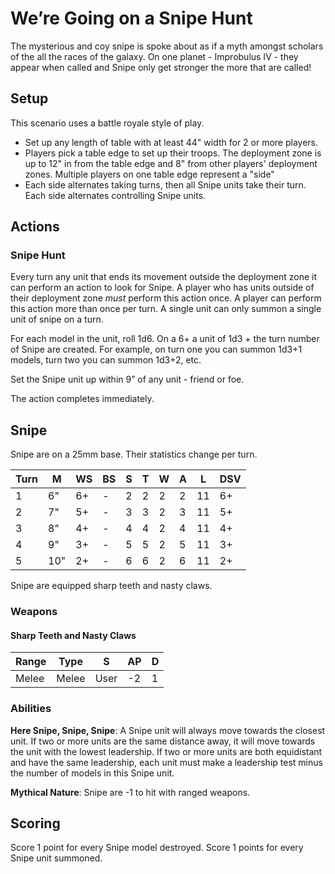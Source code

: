 # We’re Going on a Snipe Hunt

The mysterious and coy snipe is spoke about as if a myth amongst scholars of the all the races of the galaxy. On one planet - Improbulus IV - they appear when called and Snipe only get stronger the more that are called!

## Setup

This scenario uses a battle royale style of play.
- Set up any length of table with at least  44" width for 2 or more players.
- Players pick a table edge to set up their troops.  The deployment zone is up to 12" in from the table edge and 8" from other players' deployment zones.  Multiple players on one table edge represent a "side"
- Each side alternates taking turns, then all Snipe units take their turn.  Each side alternates controlling Snipe units.


## Actions

### Snipe Hunt

Every turn any unit that ends its movement outside the deployment zone it can perform an action to look for Snipe. A player who has units outside of their deployment zone _must_ perform this action once.  A player can perform this action more than once per turn. A single unit can only summon a single unit of snipe on a turn.

For each model in the unit, roll 1d6. On a 6+ a unit of 1d3 + the turn number of Snipe are created.  For example, on turn one you can summon 1d3+1 models, turn two you can summon 1d3+2, etc.  

Set the Snipe unit up within 9” of any unit - friend or foe. 

The action completes immediately. 


## Snipe

Snipe are on a 25mm base.  Their statistics change per turn.

| Turn | M   | WS  | BS  | S   | T   | W   | A   | L   | DSV |
| ---- | --- | --- | --- | --- | --- | --- | --- | --- | --- |
| 1    | 6"  | 6+  | -   | 2   | 2   | 2   | 2   | 11  | 6+  |
| 2    | 7"  | 5+  | -   | 3   | 3   | 2   | 3   | 11  | 5+  |
| 3    | 8"  | 4+  | -   | 4   | 4   | 2   | 4   | 11  | 4+  |
| 4    | 9"  | 3+  | -   | 5   | 5   | 2   | 5   | 11  | 3+  |
| 5    | 10" | 2+  | -   | 6   | 6   | 2   | 6   | 11  | 2+  |

Snipe are equipped sharp teeth and nasty claws. 

### Weapons

#### Sharp Teeth and Nasty Claws

| Range | Type  | S    | AP  | D   |
| ----- | ----- | ---- | --- | --- |
| Melee | Melee | User | -2  | 1   |

### Abilities

**Here Snipe, Snipe, Snipe**: A Snipe unit will always move towards the closest unit.  If two or more units are the same distance away, it will move towards the unit with the lowest leadership.  If two or more units are both equidistant and have the same leadership, each unit must make a leadership test minus the number of models in this Snipe unit.

**Mythical Nature**: Snipe are -1 to hit with ranged weapons.

## Scoring

Score 1 point for every Snipe model destroyed. Score 1 points for every Snipe unit summoned. 
